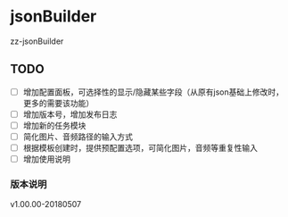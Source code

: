# jsonBuilder
zz-jsonBuilder

## TODO
- [ ] 增加配置面板，可选择性的显示/隐藏某些字段（从原有json基础上修改时，更多的需要该功能）
- [ ] 增加版本号，增加发布日志
- [ ] 增加新的任务模块
- [ ] 简化图片、音频路径的输入方式
- [ ] 根据模板创建时，提供预配置选项，可简化图片，音频等重复性输入
- [ ] 增加使用说明
### 版本说明
v1.00.00-20180507

